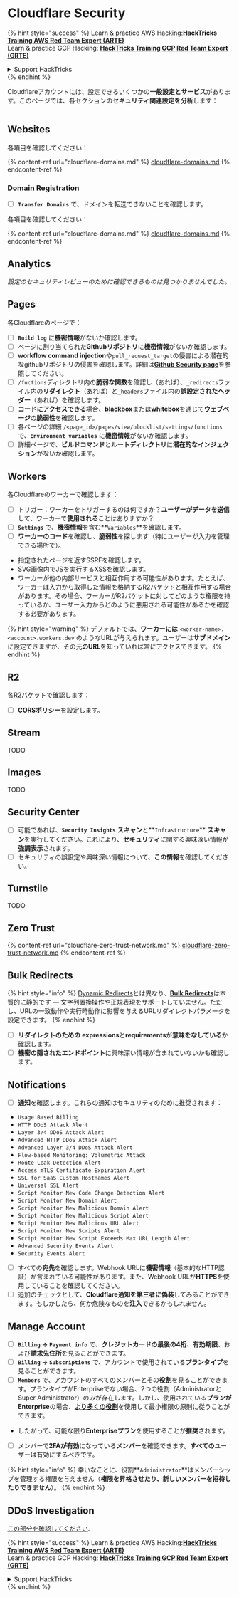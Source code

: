 # Cloudflare Security

{% hint style="success" %}
Learn & practice AWS Hacking:<img src="../../.gitbook/assets/image (1).png" alt="" data-size="line">[**HackTricks Training AWS Red Team Expert (ARTE)**](https://training.hacktricks.xyz/courses/arte)<img src="../../.gitbook/assets/image (1).png" alt="" data-size="line">\
Learn & practice GCP Hacking: <img src="../../.gitbook/assets/image (2).png" alt="" data-size="line">[**HackTricks Training GCP Red Team Expert (GRTE)**<img src="../../.gitbook/assets/image (2).png" alt="" data-size="line">](https://training.hacktricks.xyz/courses/grte)

<details>

<summary>Support HackTricks</summary>

* Check the [**subscription plans**](https://github.com/sponsors/carlospolop)!
* **Join the** 💬 [**Discord group**](https://discord.gg/hRep4RUj7f) or the [**telegram group**](https://t.me/peass) or **follow** us on **Twitter** 🐦 [**@hacktricks\_live**](https://twitter.com/hacktricks\_live)**.**
* **Share hacking tricks by submitting PRs to the** [**HackTricks**](https://github.com/carlospolop/hacktricks) and [**HackTricks Cloud**](https://github.com/carlospolop/hacktricks-cloud) github repos.

</details>
{% endhint %}

Cloudflareアカウントには、設定できるいくつかの**一般設定とサービス**があります。このページでは、各セクションの**セキュリティ関連設定を分析**します：

<figure><img src="../../.gitbook/assets/image (117).png" alt=""><figcaption></figcaption></figure>

## Websites

各項目を確認してください：

{% content-ref url="cloudflare-domains.md" %}
[cloudflare-domains.md](cloudflare-domains.md)
{% endcontent-ref %}

### Domain Registration

* [ ] **`Transfer Domains`** で、ドメインを転送できないことを確認します。

各項目を確認してください：

{% content-ref url="cloudflare-domains.md" %}
[cloudflare-domains.md](cloudflare-domains.md)
{% endcontent-ref %}

## Analytics

_設定のセキュリティレビューのために確認できるものは見つかりませんでした。_

## Pages

各Cloudflareのページで：

* [ ] **`Build log`** に**機密情報**がないか確認します。
* [ ] ページに割り当てられた**Githubリポジトリ**に**機密情報**がないか確認します。
* [ ] **workflow command injection**や`pull_request_target`の侵害による潜在的なgithubリポジトリの侵害を確認します。詳細は[**Github Security page**](../github-security/)を参照してください。
* [ ] `/fuctions`ディレクトリ内の**脆弱な関数**を確認し（あれば）、`_redirects`ファイル内の**リダイレクト**（あれば）と`_headers`ファイル内の**誤設定されたヘッダー**（あれば）を確認します。
* [ ] **コードにアクセスできる**場合、**blackbox**または**whitebox**を通じて**ウェブページ**の**脆弱性**を確認します。
* [ ] 各ページの詳細 `/<page_id>/pages/view/blocklist/settings/functions` で、**`Environment variables`** に**機密情報**がないか確認します。
* [ ] 詳細ページで、**ビルドコマンド**と**ルートディレクトリ**に**潜在的なインジェクション**がないか確認します。

## **Workers**

各Cloudflareのワーカーで確認します：

* [ ] トリガー：ワーカーをトリガーするのは何ですか？**ユーザーがデータを送信**して、ワーカーで**使用される**ことはありますか？
* [ ] **`Settings`** で、**機密情報**を含む**`Variables`**を確認します。
* [ ] **ワーカーのコード**を確認し、**脆弱性**を探します（特にユーザーが入力を管理できる場所で）。
* 指定されたページを返すSSRFを確認します。
* SVG画像内でJSを実行するXSSを確認します。
* ワーカーが他の内部サービスと相互作用する可能性があります。たとえば、ワーカーは入力から取得した情報を格納するR2バケットと相互作用する場合があります。その場合、ワーカーがR2バケットに対してどのような権限を持っているか、ユーザー入力からどのように悪用される可能性があるかを確認する必要があります。

{% hint style="warning" %}
デフォルトでは、**ワーカーには** `<worker-name>.<account>.workers.dev` のようなURLが与えられます。ユーザーは**サブドメイン**に設定できますが、その**元のURL**を知っていれば常にアクセスできます。
{% endhint %}

## R2

各R2バケットで確認します：

* [ ] **CORSポリシー**を設定します。

## Stream

TODO

## Images

TODO

## Security Center

* [ ] 可能であれば、**`Security Insights`** **スキャン**と**`Infrastructure`** **スキャン**を実行してください。これにより、**セキュリティ**に関する興味深い情報が**強調表示**されます。
* [ ] セキュリティの誤設定や興味深い情報について、**この情報**を確認してください。

## Turnstile

TODO

## **Zero Trust**

{% content-ref url="cloudflare-zero-trust-network.md" %}
[cloudflare-zero-trust-network.md](cloudflare-zero-trust-network.md)
{% endcontent-ref %}

## Bulk Redirects

{% hint style="info" %}
[Dynamic Redirects](https://developers.cloudflare.com/rules/url-forwarding/dynamic-redirects/)とは異なり、[**Bulk Redirects**](https://developers.cloudflare.com/rules/url-forwarding/bulk-redirects/)は本質的に静的です — 文字列置換操作や正規表現をサポートしていません。ただし、URLの一致動作や実行時動作に影響を与えるURLリダイレクトパラメータを設定できます。
{% endhint %}

* [ ] **リダイレクトのための** **expressions**と**requirements**が**意味をなしている**か確認します。
* [ ] **機密の隠されたエンドポイント**に興味深い情報が含まれていないかも確認します。

## Notifications

* [ ] **通知**を確認します。これらの通知はセキュリティのために推奨されます：
* `Usage Based Billing`
* `HTTP DDoS Attack Alert`
* `Layer 3/4 DDoS Attack Alert`
* `Advanced HTTP DDoS Attack Alert`
* `Advanced Layer 3/4 DDoS Attack Alert`
* `Flow-based Monitoring: Volumetric Attack`
* `Route Leak Detection Alert`
* `Access mTLS Certificate Expiration Alert`
* `SSL for SaaS Custom Hostnames Alert`
* `Universal SSL Alert`
* `Script Monitor New Code Change Detection Alert`
* `Script Monitor New Domain Alert`
* `Script Monitor New Malicious Domain Alert`
* `Script Monitor New Malicious Script Alert`
* `Script Monitor New Malicious URL Alert`
* `Script Monitor New Scripts Alert`
* `Script Monitor New Script Exceeds Max URL Length Alert`
* `Advanced Security Events Alert`
* `Security Events Alert`
* [ ] すべての**宛先**を確認します。Webhook URLに**機密情報**（基本的なHTTP認証）が含まれている可能性があります。また、Webhook URLが**HTTPS**を使用していることを確認してください。
* [ ] 追加のチェックとして、**Cloudflare通知を第三者に偽装**してみることができます。もしかしたら、何か危険なものを**注入**できるかもしれません。

## Manage Account

* [ ] **`Billing` -> `Payment info`** で、**クレジットカードの最後の4桁**、**有効期限**、および**請求先住所**を見ることができます。
* [ ] **`Billing` -> `Subscriptions`** で、アカウントで使用されている**プランタイプ**を見ることができます。
* [ ] **`Members`** で、アカウントのすべてのメンバーとその**役割**を見ることができます。プランタイプがEnterpriseでない場合、2つの役割（AdministratorとSuper Administrator）のみが存在します。しかし、使用されている**プランがEnterprise**の場合、[**より多くの役割**](https://developers.cloudflare.com/fundamentals/account-and-billing/account-setup/account-roles/)を使用して最小権限の原則に従うことができます。
* したがって、可能な限り**Enterpriseプラン**を使用することが**推奨**されます。
* [ ] メンバーで**2FAが有効**になっている**メンバー**を確認できます。**すべての**ユーザーは有効にするべきです。

{% hint style="info" %}
幸いなことに、役割**`Administrator`**はメンバーシップを管理する権限を与えません（**権限を昇格させたり、新しいメンバーを招待したりできません**）。
{% endhint %}

## DDoS Investigation

[この部分を確認してください](cloudflare-domains.md#cloudflare-ddos-protection).

{% hint style="success" %}
Learn & practice AWS Hacking:<img src="../../.gitbook/assets/image (1).png" alt="" data-size="line">[**HackTricks Training AWS Red Team Expert (ARTE)**](https://training.hacktricks.xyz/courses/arte)<img src="../../.gitbook/assets/image (1).png" alt="" data-size="line">\
Learn & practice GCP Hacking: <img src="../../.gitbook/assets/image (2).png" alt="" data-size="line">[**HackTricks Training GCP Red Team Expert (GRTE)**<img src="../../.gitbook/assets/image (2).png" alt="" data-size="line">](https://training.hacktricks.xyz/courses/grte)

<details>

<summary>Support HackTricks</summary>

* Check the [**subscription plans**](https://github.com/sponsors/carlospolop)!
* **Join the** 💬 [**Discord group**](https://discord.gg/hRep4RUj7f) or the [**telegram group**](https://t.me/peass) or **follow** us on **Twitter** 🐦 [**@hacktricks\_live**](https://twitter.com/hacktricks\_live)**.**
* **Share hacking tricks by submitting PRs to the** [**HackTricks**](https://github.com/carlospolop/hacktricks) and [**HackTricks Cloud**](https://github.com/carlospolop/hacktricks-cloud) github repos.

</details>
{% endhint %}
